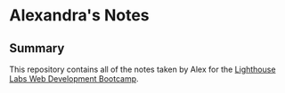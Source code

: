 # Alexandra's Notes 
## Summary 
This repository contains all of the notes taken by Alex for the [Lighthouse Labs Web Development Bootcamp](https://www.lighthouselabs.ca/en/web-development-bootcamp). 

